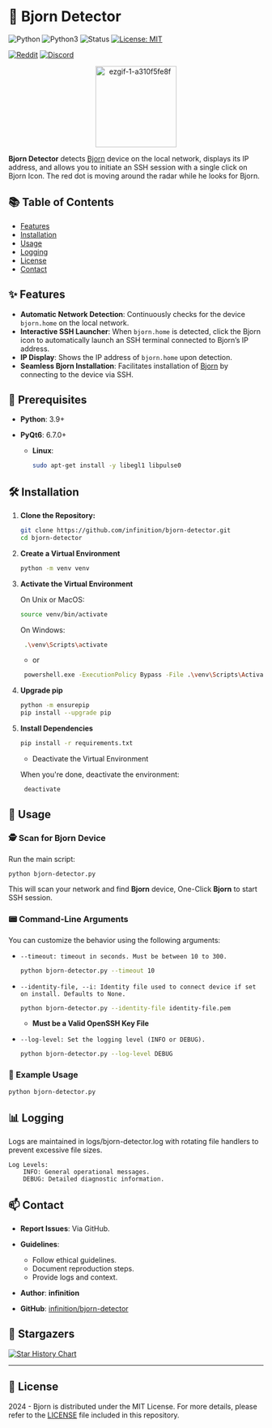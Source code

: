 # 🧭 Bjorn Detector

![Python](https://img.shields.io/badge/Python-3776AB?logo=python&logoColor=fff)
![Python3](https://img.shields.io/badge/Python-3.9%2B-blue.svg)
![Status](https://img.shields.io/badge/Status-Development-blue.svg)
[![License: MIT](https://img.shields.io/badge/License-MIT-yellow.svg)](https://opensource.org/licenses/MIT)

[![Reddit](https://img.shields.io/badge/Reddit-Bjorn__CyberViking-orange?style=for-the-badge&logo=reddit)](https://www.reddit.com/r/Bjorn_CyberViking)
[![Discord](https://img.shields.io/badge/Discord-Join%20Us-7289DA?style=for-the-badge&logo=discord)](https://discord.com/invite/B3ZH9taVfT)

<p align="center">
  <img src="https://github.com/user-attachments/assets/182f82f0-5c3a-48a9-a75e-37b9cfa2263a" alt="ezgif-1-a310f5fe8f" width="160">
</p>

**Bjorn Detector** detects [Bjorn](https://github.com/infinition/bjorn) device on the local network, displays its IP address, and allows you to initiate an SSH session with a single click on Bjorn Icon.
The red dot is moving around the radar while he looks for Bjorn.

## 📚 Table of Contents

- [Features](#-features)
- [Installation](#-installation)
- [Usage](#-usage)
- [Logging](#-logging)
- [License](#-license)
- [Contact](#-contact)

## ✨ Features

- **Automatic Network Detection**: Continuously checks for the device `bjorn.home` on the local network.
- **Interactive SSH Launcher**: When `bjorn.home` is detected, click the Bjorn icon to automatically launch an SSH terminal connected to Bjorn’s IP address.
- **IP Display**: Shows the IP address of `bjorn.home` upon detection.
- **Seamless Bjorn Installation**: Facilitates installation of [Bjorn](https://github.com/infinition/Bjorn/) by connecting to the device via SSH.

## 📌 Prerequisites

- **Python**: 3.9+
- **PyQt6**: 6.7.0+

  - **Linux**:

    ```bash
    sudo apt-get install -y libegl1 libpulse0
    ```

## 🛠️ Installation

1. **Clone the Repository:**

   ```bash
   git clone https://github.com/infinition/bjorn-detector.git
   cd bjorn-detector
   ```

2. **Create a Virtual Environment**

   ```bash
   python -m venv venv
   ```

3. **Activate the Virtual Environment**

   On Unix or MacOS:

   ```bash
   source venv/bin/activate
   ```

   On Windows:

   ```bash
    .\venv\Scripts\activate
   ```

   - or

   ```bash
    powershell.exe -ExecutionPolicy Bypass -File .\venv\Scripts\Activate.ps1
   ```

4. **Upgrade pip**

   ```bash
   python -m ensurepip
   pip install --upgrade pip
   ```

5. **Install Dependencies**

   ```bash
   pip install -r requirements.txt
   ```

   - Deactivate the Virtual Environment

   When you're done, deactivate the environment:

   ```bash
    deactivate
   ```

## 🚀 Usage

### 🕵️ Scan for Bjorn Device

Run the main script:

```bash
python bjorn-detector.py
```

This will scan your network and find **Bjorn** device, One-Click **Bjorn** to start SSH session.

### 📟 Command-Line Arguments

You can customize the behavior using the following arguments:

- `--timeout: timeout in seconds. Must be between 10 to 300.`

  ```bash
  python bjorn-detector.py --timeout 10
  ```

- `--identity-file, --i: Identity file used to connect device if set on install. Defaults to None.`

  ```bash
  python bjorn-detector.py --identity-file identity-file.pem
  ```

  - **Must be a Valid OpenSSH Key File**

- `--log-level: Set the logging level (INFO or DEBUG).`

  ```bash
  python bjorn-detector.py --log-level DEBUG
  ```

### 📝 Example Usage

```bash
python bjorn-detector.py
```

## 📊 Logging

Logs are maintained in logs/bjorn-detector.log with rotating file handlers to prevent excessive file sizes.

    Log Levels:
        INFO: General operational messages.
        DEBUG: Detailed diagnostic information.

## 📫 Contact

- **Report Issues**: Via GitHub.
- **Guidelines**:

  - Follow ethical guidelines.
  - Document reproduction steps.
  - Provide logs and context.

- **Author**: **infinition**
- **GitHub**: [infinition/bjorn-detector](https://github.com/infinition/bjorn-detector)

## 🌠 Stargazers

[![Star History Chart](https://api.star-history.com/svg?repos=infinition/bjorn-detector&type=Date)](https://star-history.com/#infinition/bjorn-detector&Date)

---

## 📜 License

2024 - Bjorn is distributed under the MIT License. For more details, please refer to the [LICENSE](LICENSE) file included in this repository.
